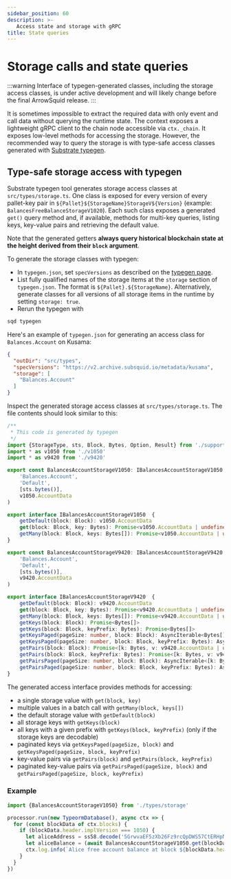 ```yaml
---
sidebar_position: 60
description: >-
   Access state and storage with gRPC
title: State queries
---
```


# Storage calls and state queries

:::warning
Interface of typegen-generated classes, including the storage access classes, is under active development and will likely change before the final ArrowSquid release.
:::

It is sometimes impossible to extract the required data with only event and call data without querying the runtime state.
The context exposes a lightweight gRPC client to the chain node accessible via `ctx._chain`. 
It exposes low-level methods for accessing the storage. However, the recommended way to query the storage is with type-safe access classes generated with [Substrate typegen](../squid-substrate-typegen). 

## Type-safe storage access with typegen

Substrate typegen tool generates storage access classes at `src/types/storage.ts`. One class is exposed for every version of every pallet-key pair in `${Pallet}${StorageName}StorageV${Version}` (example: `BalancesFreeBalanceStorageV1020`). Each such class exposes a generated `get()` query method and, if available, methods for multi-key queries, listing keys, key-value pairs and retrieving the default value.

Note that the generated getters **always query historical blockchain state at the height derived from their `block` argument**.

To generate the storage classes with typegen:

* In `typegen.json`, set `specVersions` as described on the [typegen page](../squid-substrate-typegen).
* List fully qualified names of the storage items at the `storage` section of `typegen.json`. The format is `${Pallet}.${StorageName}`. Alternatively, generate classes for all versions of all storage items in the runtime by setting `storage: true`.
* Rerun the typegen with

```bash
sqd typegen
```

Here's an example of `typegen.json` for generating an access class for `Balances.Account` on Kusama:

```json title=typegen.json
{
  "outDir": "src/types",
  "specVersions": "https://v2.archive.subsquid.io/metadata/kusama",
  "storage": [
    "Balances.Account"
  ]
}
```

Inspect the generated storage access classes at `src/types/storage.ts`. The file contents should look similar to this:

```typescript title=src/types/storage.ts
/**
 * This code is generated by typegen
 */
import {StorageType, sts, Block, Bytes, Option, Result} from './support'
import * as v1050 from './v1050'
import * as v9420 from './v9420'

export const BalancesAccountStorageV1050: IBalancesAccountStorageV1050 = new StorageType(
    'Balances.Account',
    'Default',
    [sts.bytes()],
    v1050.AccountData
)

export interface IBalancesAccountStorageV1050  {
    getDefault(block: Block): v1050.AccountData
    get(block: Block, key: Bytes): Promise<v1050.AccountData | undefined>
    getMany(block: Block, keys: Bytes[]): Promise<v1050.AccountData | undefined[]>
}

export const BalancesAccountStorageV9420: IBalancesAccountStorageV9420 = new StorageType(
    'Balances.Account',
    'Default',
    [sts.bytes()],
    v9420.AccountData
)

export interface IBalancesAccountStorageV9420  {
    getDefault(block: Block): v9420.AccountData
    get(block: Block, key: Bytes): Promise<v9420.AccountData | undefined>
    getMany(block: Block, keys: Bytes[]): Promise<v9420.AccountData | undefined[]>
    getKeys(block: Block): Promise<Bytes[]>
    getKeys(block: Block, keyPrefix: Bytes): Promise<Bytes[]>
    getKeysPaged(pageSize: number, block: Block): AsyncIterable<Bytes[]>
    getKeysPaged(pageSize: number, block: Block, keyPrefix: Bytes): AsyncIterable<Bytes[]>
    getPairs(block: Block): Promise<[k: Bytes, v: v9420.AccountData | undefined][]>
    getPairs(block: Block, keyPrefix: Bytes): Promise<[k: Bytes, v: v9420.AccountData | undefined][]>
    getPairsPaged(pageSize: number, block: Block): AsyncIterable<[k: Bytes, v: v9420.AccountData | undefined][]>
    getPairsPaged(pageSize: number, block: Block, keyPrefix: Bytes): AsyncIterable<[k: Bytes, v: v9420.AccountData | undefined][]>
}
```

The generated access interface provides methods for accessing:

- a single storage value with `get(block, key)`
- multiple values in a batch call with `getMany(block, keys[])`
- the default storage value with `getDefault(block)`
- all storage keys with `getKeys(block)`
- all keys with a given prefix with `getKeys(block, keyPrefix)` (only if the storage keys are decodable)
- paginated keys via `getKeysPaged(pageSize, block)` and `getKeysPaged(pageSize, block, keyPrefix)`
- key-value pairs via `getPairs(block)` and `getPairs(block, keyPrefix)`
- paginated key-value pairs via `getPairsPaged(pageSize, block)` and `getPairsPaged(pageSize, block, keyPrefix)`

### Example

```typescript title=src/main.ts
import {BalancesAccountStorageV1050} from './types/storage'

processor.run(new TypeormDatabase(), async ctx => {
  for (const blockData of ctx.blocks) {
    if (blockData.header.implVersion === 1050) {
      let aliceAddress = ss58.decode('5GrwvaEF5zXb26Fz9rcQpDWS57CtERHpNehXCPcNoHGKutQY').bytes
      let aliceBalance = (await BalancesAccountStorageV1050.get(blockData.header, aliceAddress))?.free
      ctx.log.info(`Alice free account balance at block ${blockData.header.height}: ${aliceBalance}`)
    }
  }
})
```
